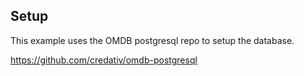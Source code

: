 ## Setup

This example uses the OMDB postgresql repo to setup the database.

https://github.com/credativ/omdb-postgresql
